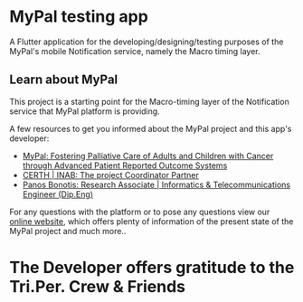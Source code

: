 # MyPal testing app

A Flutter application for the developing&#x2F;designing&#x2F;testing purposes of the MyPal&#x27;s mobile Notification service, namely the Macro timing layer.

## Learn about MyPal

This project is a starting point for the Macro-timing layer of the Notification service that MyPal platform is providing.

A few resources to get you informed about the MyPal project and this app's developer:

- [MyPal: Fostering Palliative Care of Adults and Children with Cancer through Advanced Patient Reported Outcome Systems](https://mypal-project.eu/)
- [CERTH | INAB: The project Coordinator Partner](https://www.inab.certh.gr/)
- [Panos Bonotis: Research Associate | Informatics & Telecommunications Engineer (Dip.Eng)](https://www.linkedin.com/in/panos-bonotis-351a7996/)

For any questions with the platform or to pose any questions view our
[online website](https://mypal-project.eu/contact-us/), which offers plenty of information of the present state of the MyPal project and much more..
# The Developer offers gratitude to the Tri.Per. Crew & Friends 
